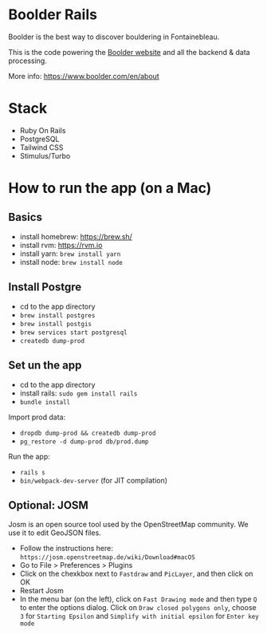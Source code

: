 # Boolder Rails

Boolder is the best way to discover bouldering in Fontainebleau.

This is the code powering the [Boolder website](https://www.boolder.com) and all the backend & data processing.

More info: https://www.boolder.com/en/about

# Stack

- Ruby On Rails
- PostgreSQL
- Tailwind CSS
- Stimulus/Turbo


# How to run the app (on a Mac)

## Basics

- install homebrew: https://brew.sh/
- install rvm: https://rvm.io
- install yarn: `brew install yarn`
- install node: `brew install node`


## Install Postgre
- cd to the app directory
- `brew install postgres`
- `brew install postgis`
- `brew services start postgresql`
- `createdb dump-prod`

## Set un the app
- cd to the app directory
- install rails: `sudo gem install rails`
- `bundle install`

Import prod data:
- `dropdb dump-prod && createdb dump-prod`
- `pg_restore -d dump-prod db/prod.dump`

Run the app:
- `rails s`
- `bin/webpack-dev-server` (for JIT compilation)


## Optional: JOSM

Josm is an open source tool used by the OpenStreetMap community.
We use it to edit GeoJSON files.

- Follow the instructions here: `https://josm.openstreetmap.de/wiki/Download#macOS`
- Go to File > Preferences > Plugins
- Click on the chexkbox next to `Fastdraw` and `PicLayer`, and then click on OK
- Restart Josm
- In the menu bar (on the left), click on `Fast Drawing mode` and then type `Q` to enter the options dialog. Click on `Draw closed polygons only`, choose `3` for `Starting Epsilon` and `Simplify with initial epsilon` for `Enter key mode`
